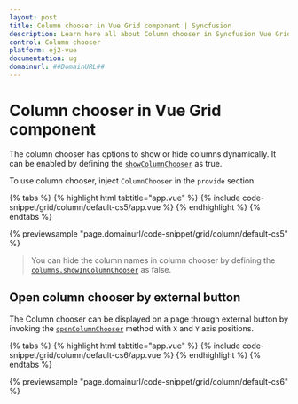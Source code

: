 ```yaml
---
layout: post
title: Column chooser in Vue Grid component | Syncfusion
description: Learn here all about Column chooser in Syncfusion Vue Grid component of Syncfusion Essential JS 2 and more.
control: Column chooser 
platform: ej2-vue
documentation: ug
domainurl: ##DomainURL##
---
```


# Column chooser in Vue Grid component

The column chooser has options to show or hide columns dynamically. It can be enabled by defining the [`showColumnChooser`](https://ej2.syncfusion.com/vue/documentation/api/grid/#showcolumnchooser) as true.

To use column chooser, inject `ColumnChooser` in the `provide` section.

{% tabs %}
{% highlight html tabtitle="app.vue" %}
{% include code-snippet/grid/column/default-cs5/app.vue %}
{% endhighlight %}
{% endtabs %}
        
{% previewsample "page.domainurl/code-snippet/grid/column/default-cs5" %}

> You can hide the column names in column chooser by defining the
[`columns.showInColumnChooser`](https://ej2.syncfusion.com/vue/documentation/api/grid/column/#showincolumnchooser) as false.

## Open column chooser by external button

The Column chooser can be displayed on a page through external button by invoking
the [`openColumnChooser`](https://ej2.syncfusion.com/vue/documentation/api/grid/columnChooser/#opencolumnchooser) method with `X` and `Y` axis positions.

{% tabs %}
{% highlight html tabtitle="app.vue" %}
{% include code-snippet/grid/column/default-cs6/app.vue %}
{% endhighlight %}
{% endtabs %}
        
{% previewsample "page.domainurl/code-snippet/grid/column/default-cs6" %}